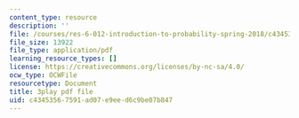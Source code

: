 ```yaml
---
content_type: resource
description: ''
file: /courses/res-6-012-introduction-to-probability-spring-2018/c43453567591ad07e9eed6c9be07b847_R4nGGs0m7lo.pdf
file_size: 13922
file_type: application/pdf
learning_resource_types: []
license: https://creativecommons.org/licenses/by-nc-sa/4.0/
ocw_type: OCWFile
resourcetype: Document
title: 3play pdf file
uid: c4345356-7591-ad07-e9ee-d6c9be07b847
---
```

